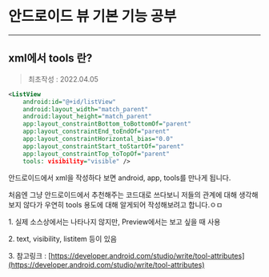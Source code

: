 # 안드로이드 뷰 기본 기능 공부

---

##  xml에서 tools 란?
> 최초작성 : 2022.04.05

```xml
<ListView
    android:id="@+id/listView"
    android:layout_width="match_parent"
    android:layout_height="match_parent"
    app:layout_constraintBottom_toBottomOf="parent"
    app:layout_constraintEnd_toEndOf="parent"
    app:layout_constraintHorizontal_bias="0.0"
    app:layout_constraintStart_toStartOf="parent"
    app:layout_constraintTop_toTopOf="parent"
    tools: visibility="visible" />
```

안드로이드에서 xml을 작성하다 보면 android, app, tools를 만나게 됩니다.

처음엔 그냥 안드로이드에서 추천해주는 코드대로 쓰다보니 저들의 관계에 대해 생각해보지 않다가 우연히 tools 용도에 대해 알게되어 작성해보려고 합니다.ㅇㅁ

1\. 실제 소스상에서는 나타나지 않지만, Preview에서는 보고 싶을 때 사용

2\. text, visibility, listitem 등이 있음

3\. 참고링크 : [https://developer.android.com/studio/write/tool-attributes](https://developer.android.com/studio/write/tool-attributes)